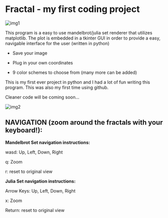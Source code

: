 # Fractal - my first coding project
![img1](https://github.com/simonmahns/fractal/blob/master/img/img1.jpg?raw=true)


This program is a easy to use mandelbrot/julia set renderer that utilizes matplotlib.
The plot is embedded in a tkinter GUI in order to provide a easy, navigable interface for the user
(written in python)

- Save your image

- Plug in your own coordinates

- 9 color schemes to choose from (many more can be added)


This is my first ever project in python and I had a lot of fun writing this program. This was also my first time using github.

Cleaner code will be coming soon...

![img2](https://github.com/simonmahns/fractal/blob/master/img/img2.jpg?raw=true)


NAVIGATION (zoom around the fractals with your keyboard!):
-----
**Mandelbrot Set navigation instructions:** 

wasd: Up, Left, Down, Right

q: Zoom

r: reset to original view

**Julia Set navigation instructions:** 

Arrow Keys: Up, Left, Down, Right 

x: Zoom

Return: reset to original view




